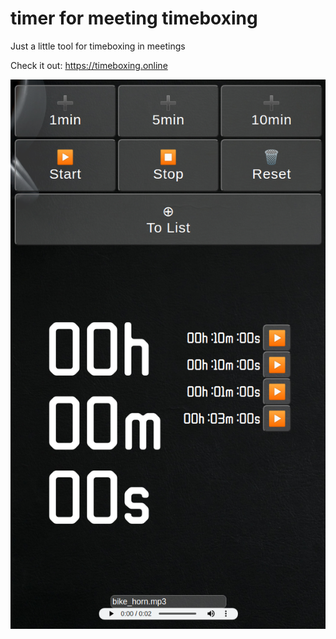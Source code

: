 # timer for meeting timeboxing

Just a little tool for timeboxing in meetings

Check it out: https://timeboxing.online

![screenshot](https://raw.githubusercontent.com/tuxfy/simpleTimer/prototype/timebox.png)
